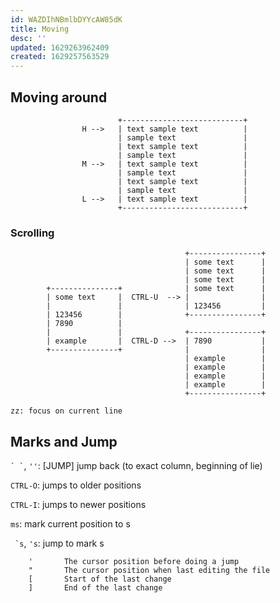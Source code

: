```yaml
---
id: WAZDIhNBmlbDYYcAW85dK
title: Moving
desc: ''
updated: 1629263962409
created: 1629257563529
---
```


## Moving around

```text
                        +---------------------------+
                H -->   | text sample text          |
                        | sample text               |
                        | text sample text          |
                        | sample text               |
                M -->   | text sample text          |
                        | sample text               |
                        | text sample text          |
                        | sample text               |
                L -->   | text sample text          |
                        +---------------------------+
```

### Scrolling

```text
                                       +----------------+
                                       | some text      |
                                       | some text      |
                                       | some text      |
        +---------------+              | some text      |
        | some text     |  CTRL-U  --> |                |
        |               |              | 123456         |
        | 123456        |              +----------------+
        | 7890          |
        |               |              +----------------+
        | example       |  CTRL-D -->  | 7890           |
        +---------------+              |                |
                                       | example        |
                                       | example        |
                                       | example        |
                                       | example        |
                                       +----------------+

zz: focus on current line
```

## Marks and Jump

`` ` ` ``, `''`: [JUMP] jump back (to exact column, beginning of lie)

`CTRL-O`: jumps to older positions

`CTRL-I`: jumps to newer positions

`ms`: mark current position to s

`` `s``, `'s`: jump to mark s

        '       The cursor position before doing a jump
        "       The cursor position when last editing the file
        [       Start of the last change
        ]       End of the last change
